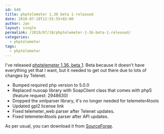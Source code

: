 ```yaml
---
id: 640
title: phptelemeter 1.36 beta 1 released
date: 2010-07-18T12:55:55+02:00
author: Jan
layout: single
permalink: /2010/07/18/phptelemeter-1-36-beta-1-released/
categories:
  - phptelemeter
tags:
  - phptelemeter
---
```

I've released [phptelemeter 1.36, beta 1](http://phptelemeter.kcore.org/). Beta because it doesn't have everything yet that I want, but it needed to get out there due to lots of changes by Telenet.

  * Bumped required php version to 5.0.0 
  * Replaced nusoap library with SoapClient class that comes with php5 (feature request: 2948630)
  * Dropped the xmlparser library, it's no longer needed for telemeter4tools
  * Updated gpl2 license link
  * Fixed telemeter_web parser after Telenet updates. 
  * Fixed telemeter4tools parser after API updates. 

As per usual, you can download it from [SourceForge](http://sourceforge.net/projects/phptelemeter).